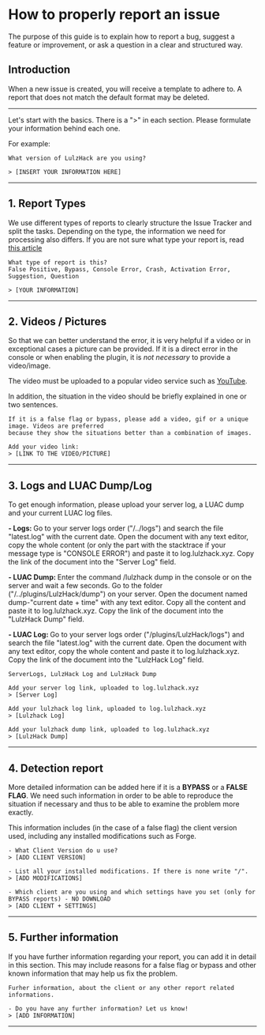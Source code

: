 
# How to properly report an issue

The purpose of this guide is to explain how to report a bug, suggest a feature or improvement, or ask a question in a clear and structured way.

## Introduction

When a new issue is created, you will receive a template to adhere to. A report that does not match the default format may be deleted. 

___

Let's start with the basics. There is a ">" in each section. Please formulate your information behind each one. 

For example:

```
What version of LulzHack are you using?

> [INSERT YOUR INFORMATION HERE]
```
___

## 1.  Report Types

We use different types of reports to clearly structure the Issue Tracker and split the tasks. Depending on the type, the information we need for processing also differs.
If you are not sure what type your report is, read [this article](https://github.com/LulzHack/LulzHack-IssueTracker/blob/master/REPORT_TYPES.md) 

```
What type of report is this?
False Positive, Bypass, Console Error, Crash, Activation Error, Suggestion, Question

> [YOUR INFORMATION]
```
___

## 2. Videos / Pictures

So that we can better understand the error, it is very helpful if a video or in exceptional cases a picture can be provided.
If it is a direct error in the console or when enabling the plugin, it is <em>not necessary</em> to provide a video/image.

The video must be uploaded to a popular video service such as [YouTube](https://youtube.com). 

In addition, the situation in the video should be briefly explained in one or two sentences.

```
If it is a false flag or bypass, please add a video, gif or a unique image. Videos are preferred
because they show the situations better than a combination of images.

Add your video link:
> [LINK TO THE VIDEO/PICTURE]
```

___

## 3. Logs and LUAC Dump/Log

To get enough information, please upload your server log, a LUAC dump and your current LUAC log files.

<strong> - Logs: </strong> Go to your server logs order ("/../logs") and search the file "latest.log" with the current date. Open the document with any text editor, copy the whole content (or only the part with the stacktrace if your message type is "CONSOLE ERROR") and paste it to log.lulzhack.xyz. Copy the link of the document into the "Server Log" field.

<strong> - LUAC Dump: </strong> Enter the command /lulzhack dump in the console or on the server and wait a few seconds. Go to the folder ("/../plugins/LulzHack/dump") on your server. Open the document named dump-"current date + time" with any text editor. Copy all the content and paste it to log.lulzhack.xyz. Copy the link of the document into the "LulzHack Dump" field.

<strong> - LUAC Log: </strong> Go to your server logs order ("/plugins/LulzHack/logs") and search the file "latest.log" with the current date. Open the document with any text editor, copy the whole content and paste it to log.lulzhack.xyz. Copy the link of the document into the "LulzHack Log" field.

```
ServerLogs, LulzHack Log and LulzHack Dump

Add your server log link, uploaded to log.lulzhack.xyz
> [Server Log]

Add your lulzhack log link, uploaded to log.lulzhack.xyz
> [Lulzhack Log]

Add your lulzhack dump link, uploaded to log.lulzhack.xyz
> [LulzHack Dump]

```
___

## 4. Detection report

More detailed information can be added here if it is a <strong>BYPASS</strong> or a <strong>FALSE FLAG</strong>. We need such information in order to be able to reproduce the situation if necessary and thus to be able to examine the problem more exactly. 

This information includes (in the case of a false flag) the client version used, including any installed modifications such as Forge.

```
- What Client Version do u use?
> [ADD CLIENT VERSION]

- List all your installed modifications. If there is none write "/".
> [ADD MODIFICATIONS]

- Which client are you using and which settings have you set (only for BYPASS reports) - NO DOWNLOAD
> [ADD CLIENT + SETTINGS]
```
___

## 5. Further information

If you have further information regarding your report, you can add it in detail in this section. This may include reasons for a false flag or bypass and other known information that may help us fix the problem.

```
Furher information, about the client or any other report related informations.

- Do you have any further information? Let us know!
> [ADD INFORMATION]

```
___




  










